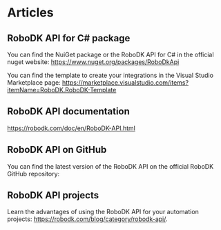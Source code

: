 Articles
======================

RoboDK API for C# package
--------------------
You can find the NuiGet package or the RoboDK API for C# in the official nuget website:
https://www.nuget.org/packages/RoboDkApi

You can find the template to create your integrations in the Visual Studio Marketplace page:
https://marketplace.visualstudio.com/items?itemName=RoboDK.RoboDK-Template

RoboDK API documentation
---------------------------------
https://robodk.com/doc/en/RoboDK-API.html

RoboDK API on GitHub
----------------------
You can find the latest version of the RoboDK API on the official RoboDK GitHub repository:

RoboDK API projects
----------------------------------------
Learn the advantages of using the RoboDK API for your automation projects: https://robodk.com/blog/category/robodk-api/.
